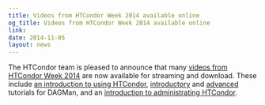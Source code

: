 ```yaml
---
title: Videos from HTCondor Week 2014 available online
og_title: Videos from HTCondor Week 2014 available online
link: 
date: 2014-11-05
layout: news
---
```


The HTCondor team is pleased to announce that many <a href="http://research.cs.wisc.edu/htcondor/tutorials/videos/2014/index.html" data-proofer-ignore>videos from HTCondor Week 2014</a> are now available for streaming and download. These include  <a href="http://research.cs.wisc.edu/htcondor/tutorials/videos/2014/Intro_To_Using_HTCondor.html" data-proofer-ignore>an introduction to using HTCondor</a>,  <a href="http://research.cs.wisc.edu/htcondor/tutorials/videos/2014/Intro_To_Workflows_DAGMan.html" data-proofer-ignore>introductory</a> and <a href="http://research.cs.wisc.edu/htcondor/tutorials/videos/2014/HTCondor_and_Workflows_Advanced.html" data-proofer-ignore>advanced</a> tutorials for DAGMan, and an <a href="http://research.cs.wisc.edu/htcondor/tutorials/videos/2014/Administrating_HTCondor.html" data-proofer-ignore>introduction to administrating HTCondor</a>. 
